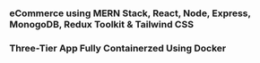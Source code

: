 ### eCommerce using MERN Stack, React, Node, Express, MonogoDB, Redux Toolkit & Tailwind CSS

### Three-Tier App Fully Containerzed Using Docker
